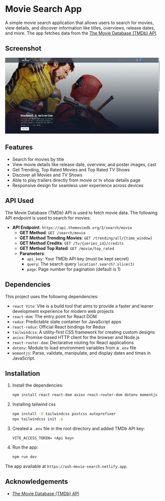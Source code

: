 # Movie Search App

A simple movie search application that allows users to search for movies, view details, and discover information like titles, overviews, release dates, and more. The app fetches data from the [The Movie Database (TMDb) API](https://www.themoviedb.org/).

## Screenshot

![Homepage](./public/Homepage.png)

## Features

- Search for movies by title
- View movie details like release date, overview, and poster images, cast
- Get Trending, Top Rated Movies and Top Rated TV Shows
- Discover all Movies and TV Shows
- Able to play trailers directly from movie or tv show details page
- Responsive design for seamless user experience across devices

## API Used

The Movie Database (TMDb) API is used to fetch movie data. The following API endpoint is used to search for movies:

- **API Endpoint**: `https://api.themoviedb.org/3/search/movie`
  - **GET Method**: `GET /search/movie`
  - **GET Method Trending Movies**: `GET /trending/all/{time_window}`
  - **GET Method Credits**: `GET /tv/{series_id}/credits`
  - **GET Method Top Rated**: `GET /movie/top_rated`
  - **Parameters**:
    - `api_key`: Your TMDb API key (must be kept secret)
    - `query`: The search query `location?.search?.slice(3)`
    - `page`: Page number for pagination (default is 1)

## Dependencies

This project uses the following dependencies:

- `react Vite`: Vite is a build tool that aims to provide a faster and leaner development experience for modern web projects
- `react-dom`: The entry point for React DOM
- `redux`: Predictable state container for JavaScript apps
- `react-redux`: Official React bindings for Redux
- `tailwindcss`: A utility-first CSS framework for creating custom designs
- `axios`: Promise-based HTTP client for the browser and Node.js
- `react-router-dom`: Declarative routing for React applications
- `dotenv`: Module to load environment variables from a `.env` file
- `momentjs`: Parse, validate, manipulate, and display dates and times in JavaScript.

## Installation

1. Install the dependencies:
   ```bash
   npm install react react-dom axios react-router-dom dotenv momentjs redux react-redux @reduxjs/toolkit
   ```
2. Installing tailwind css
   ```bash
   npm install -D tailwindcss postcss autoprefixer
   npx tailwindcss init -p
   ```
3. Created a `.env` file in the root directory and added TMDb API key:

   ```env
   VITE_ACCESS_TOKEN= <Api key>
   ```

4. Run the app:
   ```bash
   npm run dev
   ```

The app available at `https://ash-movie-search.netlify.app`.

## Acknowledgements

- [The Movie Database (TMDb) API](https://www.themoviedb.org/)
